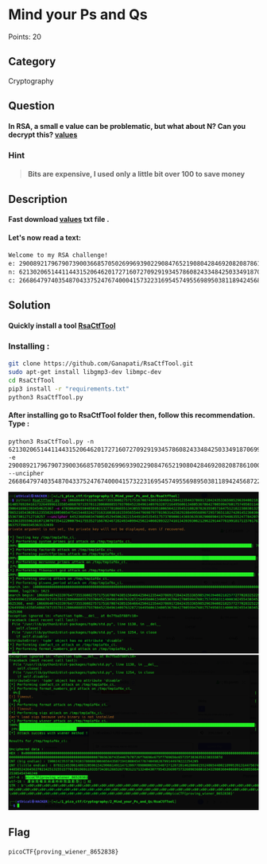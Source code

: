 # Mind your Ps and Qs
Points: 20

## Category
Cryptography

## Question
#### In RSA, a small e value can be problematic, but what about N? Can you decrypt this? [values](https://mercury.picoctf.net/static/2604f8b51a5cc62d38a3736938f19cef/values "values")

### Hint
>#### Bits are expensive, I used only a little bit over 100 to save money

 
## Description
#### Fast download [values](https://mercury.picoctf.net/static/2604f8b51a5cc62d38a3736938f19cef/values "values") txt file .
#### Let's now read a text:
```bash
Welcome to my RSA challenge!
e: 29008921796790739003668570502699693902290847652190804284692082087861000110139423050971997123774442940436238952504370879673038348596498186533995879653554928361525523379393929547607860769687442834766260368675644525856607845300965682180089200394418194024988575448953700328189920286233350971893124558484096835281
n: 62130206514411443152064620172716072709291934578608243348425033491870699928963420797070602344358375659460999454889337721875597620204219913975330526119314177888883524990279162899126071140663629760948196224740592177315148076970672312875218261406309161887533098991828036390925679693790095155598638821607350541387
c: 26686479740354870433752476740004157322316954574955698950381189424568722099936518317955259713492048328592178482799929281939107549818605450400771421089688643568138745627891176272054819629482918431375643580767248647718128332475062094007632077337561914586541940400853098562566297766358634067110981066168580544486
```
## Solution
#### Quickly install a tool [RsaCtfTool](https://github.com/Ganapati/RsaCtfTool.git "RsaCtfTool")

### Installing :
```bash
git clone https://github.com/Ganapati/RsaCtfTool.git
sudo apt-get install libgmp3-dev libmpc-dev
cd RsaCtfTool
pip3 install -r "requirements.txt"
python3 RsaCtfTool.py
```
#### After installing go to RsaCtfTool folder then, follow this recommendation. Type :
```
python3 RsaCtfTool.py -n 62130206514411443152064620172716072709291934578608243348425033491870699928963420797070602344358375659460999454889337721875597620204219913975330526119314177888883524990279162899126071140663629760948196224740592177315148076970672312875218261406309161887533098991828036390925679693790095155598638821607350541387 -e 29008921796790739003668570502699693902290847652190804284692082087861000110139423050971997123774442940436238952504370879673038348596498186533995879653554928361525523379393929547607860769687442834766260368675644525856607845300965682180089200394418194024988575448953700328189920286233350971893124558484096835281 --uncipher 26686479740354870433752476740004157322316954574955698950381189424568722099936518317955259713492048328592178482799929281939107549818605450400771421089688643568138745627891176272054819629482918431375643580767248647718128332475062094007632077337561914586541940400853098562566297766358634067110981066168580544486
```
![flag](01.png)
![flag](2.png)
## Flag
`picoCTF{proving_wiener_8652838}`